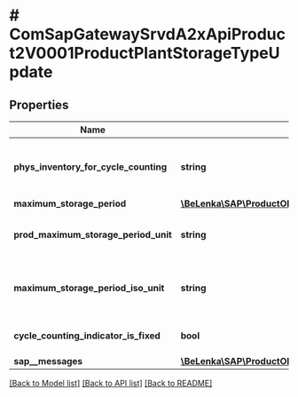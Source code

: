 # # ComSapGatewaySrvdA2xApiProduct2V0001ProductPlantStorageTypeUpdate

## Properties

Name | Type | Description | Notes
------------ | ------------- | ------------- | -------------
**phys_inventory_for_cycle_counting** | **string** | Physical Inventory Indicator for Cycle Counting | [optional]
**maximum_storage_period** | [**\BeLenka\SAP\ProductODV4\Model\MaxStoragePeriod**](MaxStoragePeriod.md) |  | [optional]
**prod_maximum_storage_period_unit** | **string** | Unit for maximum storage period | [optional]
**maximum_storage_period_iso_unit** | **string** | Unit for the maximum storage period in ISO code | [optional]
**cycle_counting_indicator_is_fixed** | **bool** | CC indicator is fixed | [optional]
**sap__messages** | [**\BeLenka\SAP\ProductODV4\Model\ComSapGatewaySrvdA2xApiProduct2V0001SAPMessageUpdate[]**](ComSapGatewaySrvdA2xApiProduct2V0001SAPMessageUpdate.md) |  | [optional]

[[Back to Model list]](../../README.md#models) [[Back to API list]](../../README.md#endpoints) [[Back to README]](../../README.md)
